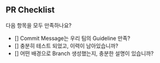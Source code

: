 ## PR Checklist
다음 항목을 모두 만족하나요?

- [] Commit Message는 우리 팀의 Guideline 만족?
- [] 충분히 테스트 되었고, 이력이 남아있습니까?
- [] 어떤 배경으로 Branch 생성했는지, 충분한 설명이 있습니까?
